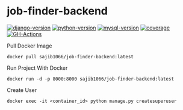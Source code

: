 # job-finder-backend
[![django-version](https://img.shields.io/badge/django-3.1-green)](https://www.djangoproject.com/)
[![python-version](https://img.shields.io/badge/python-3.8-blue)](https://www.python.org/)
[![mysql-version](https://img.shields.io/badge/mysql-8.0.21-orange)](https://www.mysql.com/)
[![coverage](https://coveralls.io/repos/sajib1066/job-finder-backend/badge.svg?branch=master&service=github)](https://coveralls.io/repos/sajib1066/job-finder-backend/badge.svg?branch=master&service=github)
[![GH-Actions](https://github.com/sajib1066/job-finder-backend/workflows/JOB_FINDER_BACKEND_CI/badge.svg)](https://github.com/sajib1066/job-finder-backend/actions)

Pull Docker Image

```
docker pull sajib1066/job-finder-backend:latest
```

Run Project With Docker

```
docker run -d -p 8000:8000 sajib1066/job-finder-backend:latest
```

Create User

```
docker exec -it <container_id> python manage.py createsuperuser
```
